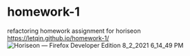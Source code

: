 # homework-1
refactoring homework assignment for horiseon
https://letqin.github.io/homework-1/
![Horiseon — Firefox Developer Edition 8_2_2021 6_14_49 PM](https://user-images.githubusercontent.com/86627655/127930710-a36b6242-5865-4206-a383-699803eed407.png)
